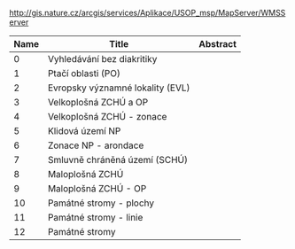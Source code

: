 http://gis.nature.cz/arcgis/services/Aplikace/USOP_msp/MapServer/WMSServer

|Name|Title|Abstract|
|--|--|--|
|0|Vyhledávání bez diakritiky||
|1|Ptačí oblasti (PO)||
|2|Evropsky významné lokality (EVL)||
|3|Velkoplošná ZCHÚ a OP||
|4|Velkoplošná ZCHÚ - zonace||
|5|Klidová území NP||
|6|Zonace NP - arondace||
|7|Smluvně chráněná území (SCHÚ)||
|8|Maloplošná ZCHÚ||
|9|Maloplošná ZCHÚ - OP||
|10|Památné stromy - plochy||
|11|Památné stromy - linie||
|12|Památné stromy||
